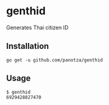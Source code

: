 # genthid

Generates Thai citizen ID

## Installation

`go get -u github.com/panotza/genthid`

## Usage

```bash
$ genthid
6929428827470
```
